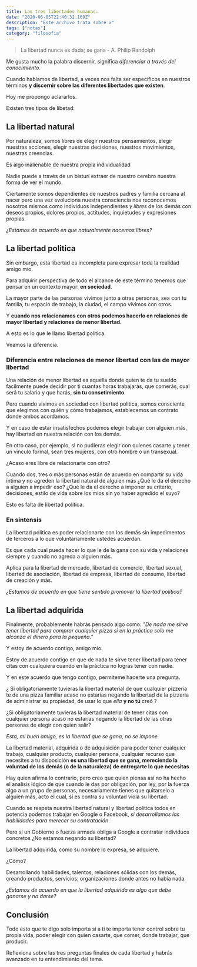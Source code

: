 ```yaml
---
title: Las tres libertades humanas.
date: "2020-06-05T22:40:32.169Z"
description: "Este archivo trata sobre x"
tags: ["notas"]
category: "filosofia"
---
```


> La libertad nunca es dada; se gana - A. Philip Randolph

Me gusta mucho la palabra discernir, significa _diferenciar a través del conocimiento._

Cuando hablamos de libertad, a veces nos falta ser especificos en nuestros términos **y discernir sobre las diferentes libertades que existen**.

Hoy me propongo aclararlos.

Existen tres tipos de libetad:

## La libertad natural

Por naturaleza, somos libres de elegir nuestros pensamientos, elegir nuestras acciones, elegir nuestras decisiones, nuestros movimientos, nuestras creencias.

Es algo inalienable de nuestra propia individualidad

Nadie puede a través de un bisturí extraer de nuestro cerebro nuestra forma de ver el mundo.

Ciertamente somos dependientes de nuestros padres y familia cercana al nacer pero una vez evoluciona nuestra consciencia nos reconocemos nosotros mismos como individuos independientes _y libres_ de los demás con deseos propios, dolores propios, actitudes, inquietudes y expresiones propias.

_¿Estamos de acuerdo en que naturalmente nacemos libres?_

## La libertad politica

Sin embargo, esta libertad es incompleta para expresar toda la realidad amigo mío.

Para adquirir perspectiva de todo el alcance de este término tenemos que pensar en un contexto mayor: **en sociedad**.

La mayor parte de las personas vivimos junto a otras personas, sea con tu familia, tu espacio de trabajo, la ciudad, el campo vivimos con otros.

Y **cuando nos relacionamos con otros podemos hacerlo en relaciones de mayor libertad y relaciones de menor libertad.**

A esto es lo que le llamo libertad politica.

Veamos la diferencia.

### Diferencia entre relaciones de menor libertad con las de mayor libertad

Una relación de menor libertad es aquella donde quien te da tu sueldo facilmente puede decidir por ti cuantas horas trabajarás, que comerás, cual será tu salario y que harás, **sin tu consetimiento**.

Pero cuando vivimos en sociedad con libertad politica, somos consciente que elegimos con quién y cómo trabajamos, establecemos un contrato donde ambos acordamos.

Y en caso de estar insatisfechos podemos elegir trabajar con alguien más, hay libertad en nuestra relación con los demás.

En otro caso, por ejemplo, si no pudieras elegir con quienes casarte y tener un vinculo formal, sean tres mujeres, con otro hombre o un transexual.

¿Acaso eres libre de relacionarte con otro?

Cuando dos, tres o más personas están de acuerdo en compartir su vida íntima y no agreden la libertad natural de alguien más ¿Qué le da el derecho a alguien a impedir eso? ¿Qué le da el derecho a imponer su criterio, decisiones, estilo de vida sobre los míos sin yo haber agredido el suyo?

Esto es falta de libertad politica.

### En sintensís

La libertad politica es poder relacionarte con los demás sin impedimentos de terceros a lo que voluntariamente ustedes acuerdan.

Es que cada cual pueda hacer lo que le de la gana con su vida y relaciones siempre y cuando no agreda a alguien más.

Aplica para la libertad de mercado, libertad de comercio, libertad sexual, libertad de asociación, libertad de empresa, libertad de consumo, libertad de creación y más.

_¿Estamos de acuerdo en que tiene sentido promover la libertad politica?_

## La libertad adquirida

Finalmente, probablemente habrás pensado algo como: _"De nada me sirve tener libertad para comprar cualquier pizza si en la práctica solo me alcanza el dinero para la pequeña."_

Y estoy de acuerdo contigo, amigo mío.

Estoy de acuerdo contigo en que de nada te sirve tener libertad para tener citas con cualquiera cuando en la práctica no logras tener con nadie.

Y en este acuerdo que tengo contigo, permiteme hacerte una pregunta.

¿ Si obligatoriamente tuvieras la libertad material de que cualquier pizzeria te de una pizza familiar acaso no estarias negando la libertad de la pizzeria de administrar su propiedad, de usar lo que _ella_ **y no tú** creó ?

¿Si obligatoriamente tuvieras la libertad material de tener citas con cualquier persona acaso no estarias negando la libertad de las otras personas de elegir con quien salir?

_Esta, mi buen amigo, es la libertad que se gana, no se impone._

La libertad material, adquirida o de adquisición para poder tener cualquier trabajo, cualquier producto, cualquier persona, cualquier recurso que necesites a tu disposición **es una libertad que se gana, mereciendo la voluntad de los demás (o de la naturaleza) de entregarte lo que necesitas**

Hay quien afirma lo contrario, pero creo que quien piensa así no ha hecho el analisis lógico de que cuando le das por obligación, por ley, por la fuerza algo a un grupo de personas, necesariamente tienes que quitarselo a alguien más, acto el cual, si es contra su voluntad viola su libertad.

Cuando se respeta nuestra libertad natural y libertad politica todos en potencia podemos trabajar en Google o Facebook, _si desarrollamos las habilidades para merecer su contratación_.

Pero si un Gobierno o fuerza armada obliga a Google a contratar individuos concretos ¿No estamos negando su libertad?

La libertad adquirida, como su nombre lo expresa, se adquiere.

¿Cómo?

Desarrollando habilidades, talentos, relaciones sólidas con los demás, creando productos, servicios, organizaciones donde antes no había nada.

_¿Estamos de acuerdo en que la libertad adquirida es algo que debe ganarse y no darse?_

## Conclusión

Todo esto que te digo solo importa si a ti te importa tener control sobre tu propia vida, poder elegir con quien casarte, que comer, donde trabajar, que producir.

Reflexiona sobre las tres preguntas finales de cada libertad y habrás avanzado en tu entendimiento del tema.
